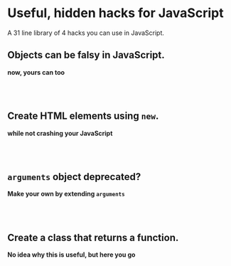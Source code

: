# Useful, hidden hacks for JavaScript


A 31 line library of 4 hacks you can use in JavaScript.

## Objects can be falsy in JavaScript.
**now, yours can too**  
  
<br><br>
  
## Create HTML elements using `new`.
**while not crashing your JavaScript**  
  
<br><br>
  
## `arguments` object deprecated?
**Make your own by extending `arguments`**  
  
<br><br>
  
## Create a class that returns a function.
**No idea why this is useful, but here you go**
